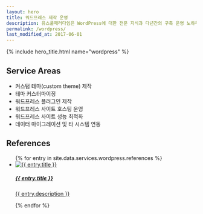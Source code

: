 ```yaml
---
layout: hero
title: 워드프레스 제작 운영
description: 유스풀패러다임은 WordPress에 대한 전문 지식과 다년간의 구축 운영 노하우를 바탕으로 프리미엄 기술 지원 서비스를 제공합니다.
permalink: /wordpress/
last_modified_at: 2017-06-01
---
```


{% include hero_title.html name="wordpress" %}

<div class="page-header">
  <h2>Service Areas</h2>
</div>

* 커스텀 테마(custom theme) 제작
* 테마 커스터마이징
* 워드프레스 플러그인 제작
* 워드프레스 사이트 호스팅 운영
* 워드프레스 사이트 성능 최적화
* 데이터 마이그레이션 및 타 시스템 연동

<div class="page-header">
  <h2>References</h2>
</div>

<ul id="wordpress-references" class="wordpress references block-grid-xs-2 block-grid-sm-3 block-grid-md-2">
{% for entry in site.data.services.wordpress.references %}
  <li class="item item--{{ forloop.index }}">
    <a href="{{ entry.url }}" class="item__content" target="_blank">
      <div class="thumbnail"><img src="{{ entry.screenshot }}" alt="{{ entry.title }}"></div>
      <h5 class="title">{{ entry.title }}</h5>
      <p class="description">{{ entry.description }}</p>
    </a>
  </li>
{% endfor %}
</ul>
